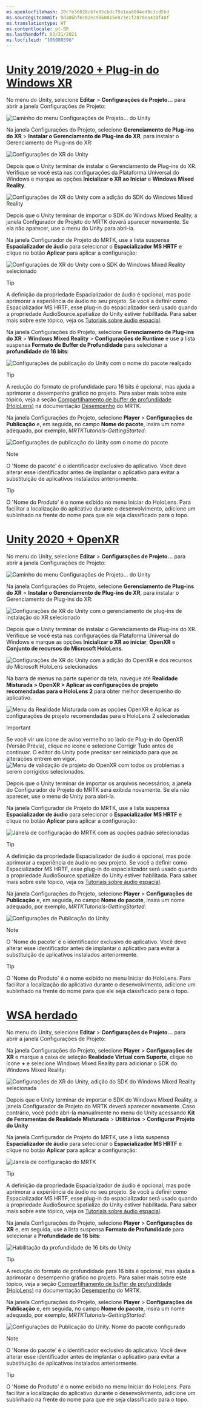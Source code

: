 ```yaml
---
ms.openlocfilehash: 20cfe36028c6fe95cbdc79a1ea8884ed9c3cd5bd
ms.sourcegitcommit: 8d386bf6c82ec9860815e873e1f2870ea410f40f
ms.translationtype: HT
ms.contentlocale: pt-BR
ms.lasthandoff: 03/31/2021
ms.locfileid: "106088596"
---
```

# <a name="unity-20192020--windows-xr-plugin"></a>[Unity 2019/2020 + Plug-in do Windows XR](#tab/winxr)

No menu do Unity, selecione **Editar** > **Configurações de Projeto...** para abrir a janela Configurações de Projeto:

![Caminho do menu Configurações de Projeto... do Unity](../images/mr-learning-base/base-02-section5-step2-1.png)

Na janela Configurações do Projeto, selecione **Gerenciamento de Plug-ins do XR** > **Instalar o Gerenciamento de Plug-ins do XR**, para instalar o Gerenciamento de Plug-ins do XR:

![Configurações de XR do Unity](../images/mr-learning-base/base-02-section5-step2-2.png)

Depois que o Unity terminar de instalar o Gerenciamento de Plug-ins do XR. Verifique se você está nas configurações da Plataforma Universal do Windows e marque as opções **Inicializar o XR ao Iniciar** e **Windows Mixed Reality**.

![Configurações de XR do Unity com a adição do SDK do Windows Mixed Reality](../images/mr-learning-base/base-02-section5-step2-2-1.png)

Depois que o Unity terminar de importar o SDK do Windows Mixed Reality, a janela Configurador de Projeto do MRTK deverá aparecer novamente. Se ela não aparecer, use o menu do Unity para abri-la.

Na janela Configurador de Projeto do MRTK, use a lista suspensa **Espacializador de áudio** para selecionar o **Espacializador MS HRTF** e clique no botão **Aplicar** para aplicar a configuração:

![Configurações de XR do Unity com o SDK do Windows Mixed Reality selecionado](../images/mr-learning-base/base-02-section5-step2-2-2.png)

> [!TIP]
>A definição da propriedade Espacializador de áudio é opcional, mas pode aprimorar a experiência de áudio no seu projeto. Se você a definir como Espacializador MS HRTF, esse plug-in do espacializador será usado quando a propriedade AudioSource.spatialize do Unity estiver habilitada. Para saber mais sobre este tópico, veja os <a href="https://docs.microsoft.com/windows/mixed-reality/develop/unity/tutorials/unity-spatial-audio-ch1" target="_blank">Tutoriais sobre áudio espacial</a>.

Na janela Configurações do Projeto, selecione **Gerenciamento de Plug-ins do XR** > **Windows Mixed Reality** > **Configurações de Runtime** e use a lista suspensa **Formato de Buffer de Profundidade** para selecionar a **profundidade de 16 bits**:

![Configurações de publicação do Unity com o nome do pacote realçado](../images/mr-learning-base/base-02-section5-step2-5-1.png)

> [!TIP]
> A redução do formato de profundidade para 16 bits é opcional, mas ajuda a aprimorar o desempenho gráfico no projeto. Para saber mais sobre este tópico, veja a seção <a href="https://docs.microsoft.com/windows/mixed-reality/mrtk-unity/performance/perf-getting-started#depth-buffer-sharing-hololens" target="_blank">Compartilhamento de buffer de profundidade (HoloLens)</a> na documentação <a href="https://docs.microsoft.com/windows/mixed-reality/mrtk-unity/performance/perf-getting-started" target="_blank">Desempenho</a> do MRTK.

Na janela Configurações do Projeto, selecione **Player** > **Configurações de Publicação** e, em seguida, no campo **Nome do pacote**, insira um nome adequado, por exemplo, _MRTKTutorials-GettingStarted_:

![Configurações de publicação do Unity com o nome do pacote](../images/mr-learning-base/base-02-section5-step2-7.png)

> [!NOTE]
> O 'Nome do pacote' é o identificador exclusivo do aplicativo. Você deve alterar esse identificador antes de implantar o aplicativo para evitar a substituição de aplicativos instalados anteriormente.

> [!TIP]
> O 'Nome do Produto' é o nome exibido no menu Iniciar do HoloLens. Para facilitar a localização do aplicativo durante o desenvolvimento, adicione um sublinhado na frente do nome para que ele seja classificado para o topo.

# <a name="unity-2020--openxr"></a>[Unity 2020 + OpenXR](#tab/openxr)

No menu do Unity, selecione **Editar** > **Configurações de Projeto...** para abrir a janela Configurações de Projeto:

![Caminho do menu Configurações de Projeto... do Unity](../images/mr-learning-base/base-02-section5-step2-1.png)

Na janela Configurações do Projeto, selecione **Gerenciamento de Plug-ins do XR** > **Instalar o Gerenciamento de Plug-ins do XR**, para instalar o Gerenciamento de Plug-ins do XR:

![Configurações de XR do Unity com o gerenciamento de plug-ins de instalação do XR selecionado](../images/mr-learning-base/base-02-section5-step2-2.png)

Depois que o Unity terminar de instalar o Gerenciamento de Plug-ins do XR. Verifique se você está nas configurações da Plataforma Universal do Windows e marque as opções **Inicializar o XR ao iniciar**, **OpenXR** e **Conjunto de recursos do Microsoft HoloLens**.

![Configurações de XR do Unity com a adição do OpenXR e dos recursos do Microsoft HoloLens selecionados](../images/mr-learning-base/base-02-section5-step2-2-1-openxr.png)

Na barra de menus na parte superior da tela, navegue até **Realidade Misturada > OpenXR > Aplicar as configurações de projeto recomendadas para o HoloLens 2** para obter melhor desempenho do aplicativo.

![Menu da Realidade Misturada com as opções OpenXR e Aplicar as configurações de projeto recomendadas para o HoloLens 2 selecionadas](../images/mr-learning-base/base-02-section5-step2-openxr-2.png)

>[!Important]
>Se você vir um ícone de aviso vermelho ao lado de Plug-in do OpenXR (Versão Prévia), clique no ícone e selecione Corrigir Tudo antes de continuar. O editor do Unity pode precisar ser reiniciado para que as alterações entrem em vigor.
>![Menu de validação de projeto do OpenXR com todos os problemas a serem corrigidos selecionados.](../images/mr-learning-base/base-02-section5-step2-openxr-3.png)

Depois que o Unity terminar de importar os arquivos necessários, a janela do Configurador de Projeto do MRTK será exibida novamente. Se ela não aparecer, use o menu do Unity para abri-la.

Na janela Configurador de Projeto do MRTK, use a lista suspensa **Espacializador de áudio** para selecionar o **Espacializador MS HRTF** e clique no botão **Aplicar** para aplicar a configuração:

![Janela de configuração do MRTK com as opções padrão selecionadas](../images/mr-learning-base/base-02-section5-step2-2-2.png)

> [!TIP]
>A definição da propriedade Espacializador de áudio é opcional, mas pode aprimorar a experiência de áudio no seu projeto. Se você a definir como Espacializador MS HRTF, esse plug-in do espacializador será usado quando a propriedade AudioSource.spatialize do Unity estiver habilitada. Para saber mais sobre este tópico, veja os <a href="https://docs.microsoft.com/windows/mixed-reality/develop/unity/tutorials/unity-spatial-audio-ch1" target="_blank">Tutoriais sobre áudio espacial</a>.


Na janela Configurações do Projeto, selecione **Player** > **Configurações de Publicação** e, em seguida, no campo **Nome do pacote**, insira um nome adequado, por exemplo, _MRTKTutorials-GettingStarted_:

![Configurações de Publicação do Unity](../images/mr-learning-base/base-02-section5-step2-7.png)

> [!NOTE]
> O 'Nome do pacote' é o identificador exclusivo do aplicativo. Você deve alterar esse identificador antes de implantar o aplicativo para evitar a substituição de aplicativos instalados anteriormente.

> [!TIP]
> O 'Nome do Produto' é o nome exibido no menu Iniciar do HoloLens. Para facilitar a localização do aplicativo durante o desenvolvimento, adicione um sublinhado na frente do nome para que ele seja classificado para o topo.

# <a name="legacy-wsa"></a>[WSA herdado](#tab/wsa)

No menu do Unity, selecione **Editar** > **Configurações de Projeto...** para abrir a janela Configurações de Projeto:

Na janela Configurações do Projeto, selecione **Player** > **Configurações de XR** e marque a caixa de seleção **Realidade Virtual com Suporte**, clique no ícone **+** e selecione Windows Mixed Reality para adicionar o SDK do Windows Mixed Reality:

![Configurações de XR do Unity, adição do SDK do Windows Mixed Reality selecionada](../images/mr-learning-base/base-02-section5-step2-4.png)

Depois que o Unity terminar de importar o SDK do Windows Mixed Reality, a janela Configurador de Projeto do MRTK deverá aparecer novamente. Caso contrário, você pode abri-la manualmente no menu do Unity acessando **Kit de Ferramentas de Realidade Misturada** > **Utilitários** > **Configurar Projeto do Unity**

Na janela Configurador de Projeto do MRTK, use a lista suspensa **Espacializador de áudio** para selecionar o **Espacializador MS HRTF** e clique no botão **Aplicar** para aplicar a configuração:

![Janela de configuração do MRTK](../images/mr-learning-base/base-02-section5-step2-5.png)

> [!TIP]
>A definição da propriedade Espacializador de áudio é opcional, mas pode aprimorar a experiência de áudio no seu projeto. Se você a definir como Espacializador MS HRTF, esse plug-in do espacializador será usado quando a propriedade AudioSource.spatialize do Unity estiver habilitada. Para saber mais sobre este tópico, veja os <a href="//windows/mixed-reality/develop/unity/tutorials/unity-spatial-audio-ch1" target="_blank">Tutoriais sobre áudio espacial</a>.

Na janela Configurações do Projeto, selecione **Player** > **Configurações de XR** e, em seguida, use a lista suspensa **Formato de Profundidade** para selecionar a **Profundidade de 16 bits**:

![Habilitação da profundidade de 16 bits do Unity](../images/mr-learning-base/base-02-section5-step2-6.png)

> [!TIP]
> A redução do formato de profundidade para 16 bits é opcional, mas ajuda a aprimorar o desempenho gráfico no projeto. Para saber mais sobre este tópico, veja a seção <a href="/windows/mixed-reality/mrtk-docs/performance/perf-getting-started.md#single-pass-instanced-rendering" target="_blank">Compartilhamento de buffer de profundidade (HoloLens)</a> na documentação <a href="/windows/mixed-reality/mrtk-docs/performance/perf-getting-started.md#single-pass-instanced-rendering" target="_blank">Desempenho</a> do MRTK.

Na janela Configurações do Projeto, selecione **Player** > **Configurações de Publicação** e, em seguida, no campo **Nome do pacote**, insira um nome adequado, por exemplo, _MRTKTutorials-GettingStarted_:

![Configurações de Publicação do Unity. Nome do pacote configurado](../images/mr-learning-base/base-02-section5-step2-7.png)

> [!NOTE]
> O 'Nome do pacote' é o identificador exclusivo do aplicativo. Você deve alterar esse identificador antes de implantar o aplicativo para evitar a substituição de aplicativos instalados anteriormente.

> [!TIP]
> O 'Nome do Produto' é o nome exibido no menu Iniciar do HoloLens. Para facilitar a localização do aplicativo durante o desenvolvimento, adicione um sublinhado na frente do nome para que ele seja classificado para o topo.